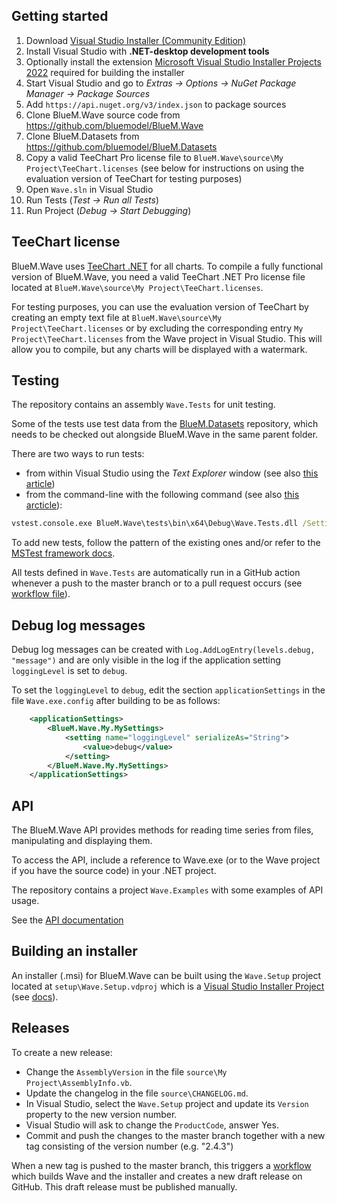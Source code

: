 ## Getting started
1. Download [Visual Studio Installer (Community Edition)](https://visualstudio.microsoft.com/de/downloads/)
1. Install Visual Studio with **.NET-desktop development tools**
1. Optionally install the extension [Microsoft Visual Studio Installer Projects 2022](https://marketplace.visualstudio.com/items?itemName=VisualStudioClient.MicrosoftVisualStudio2022InstallerProjects) required for building the installer
1. Start Visual Studio and go to *Extras -> Options -> NuGet Package Manager -> Package Sources*
1. Add `https://api.nuget.org/v3/index.json` to package sources
1. Clone BlueM.Wave source code from https://github.com/bluemodel/BlueM.Wave
1. Clone BlueM.Datasets from https://github.com/bluemodel/BlueM.Datasets
1. Copy a valid TeeChart Pro license file to `BlueM.Wave\source\My Project\TeeChart.licenses` (see below for instructions on using the evaluation version of TeeChart for testing purposes)
1. Open `Wave.sln` in Visual Studio
1. Run Tests (*Test -> Run all Tests*)
1. Run Project (*Debug -> Start Debugging*)

## TeeChart license
BlueM.Wave uses [TeeChart .NET](https://www.steema.com/product/net) for all charts. To compile a fully functional version of BlueM.Wave, you need a valid TeeChart .NET Pro license file located at `BlueM.Wave\source\My Project\TeeChart.licenses`.

For testing purposes, you can use the evaluation version of TeeChart by creating an empty text file at `BlueM.Wave\source\My Project\TeeChart.licenses` or by excluding the corresponding entry `My Project\TeeChart.licenses` from the Wave project in Visual Studio. This will allow you to compile, but any charts will be displayed with a watermark.

## Testing
The repository contains an assembly `Wave.Tests` for unit testing. 

Some of the tests use test data from the [BlueM.Datasets](https://github.com/bluemodel/BlueM.Datasets) repository, which needs to be checked out alongside BlueM.Wave in the same parent folder.

There are two ways to run tests:
* from within Visual Studio using the *Text Explorer* window (see also [this article](https://learn.microsoft.com/en-us/visualstudio/test/run-unit-tests-with-test-explorer?view=vs-2022))
* from the command-line with the following command (see also [this arcticle](https://learn.microsoft.com/en-us/visualstudio/test/vstest-console-options?view=vs-2022)):
```bat
vstest.console.exe BlueM.Wave\tests\bin\x64\Debug\Wave.Tests.dll /Settings:BlueM.Wave\tests\tests.runsettings
```

To add new tests, follow the pattern of the existing ones and/or refer to the [MSTest framework docs](https://docs.microsoft.com/en-us/visualstudio/test/using-microsoft-visualstudio-testtools-unittesting-members-in-unit-tests?view=vs-2022).

All tests defined in `Wave.Tests` are automatically run in a GitHub action whenever a push to the master branch or to a pull request occurs (see [workflow file](https://github.com/bluemodel/BlueM.Wave/blob/master/.github/workflows/run-tests.yml)).

## Debug log messages
Debug log messages can be created with `Log.AddLogEntry(levels.debug, "message")` and are only visible in the log if the application setting `loggingLevel` is set to `debug`.

To set the `loggingLevel` to `debug`, edit the section `applicationSettings` in the file `Wave.exe.config` after building to be as follows:
```xml
    <applicationSettings>
        <BlueM.Wave.My.MySettings>
            <setting name="loggingLevel" serializeAs="String">
                <value>debug</value>
            </setting>
        </BlueM.Wave.My.MySettings>
    </applicationSettings>
```

## API
The BlueM.Wave API provides methods for reading time series from files, manipulating and displaying them.

To access the API, include a reference to Wave.exe (or to the Wave project if you have the source code) in your .NET project.

The repository contains a project `Wave.Examples` with some examples of API usage.

See the [API documentation](../api/index.md)

## Building an installer
An installer (.msi) for BlueM.Wave can be built using the `Wave.Setup` project located at `setup\Wave.Setup.vdproj` which is a [Visual Studio Installer Project](https://marketplace.visualstudio.com/items?itemName=VisualStudioClient.MicrosoftVisualStudio2022InstallerProjects) (see [docs](https://aka.ms/vdproj-docs)).

## Releases
To create a new release:
* Change the `AssemblyVersion` in the file `source\My Project\AssemblyInfo.vb`.
* Update the changelog in the file `source\CHANGELOG.md`.
* In Visual Studio, select the `Wave.Setup` project and update its `Version` property to the new version number.
* Visual Studio will ask to change the `ProductCode`, answer Yes.
* Commit and push the changes to the master branch together with a new tag consisting of the version number (e.g. "2.4.3")

When a new tag is pushed to the master branch, this triggers a [workflow](https://github.com/bluemodel/BlueM.Wave/actions/workflows/release.yml) which builds Wave and the installer and creates a new draft release on GitHub. This draft release must be published manually.
